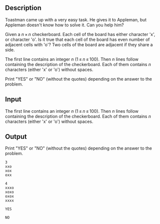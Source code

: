 ## Description

<div><p>Toastman came up with a very easy task. He gives it to Appleman, but Appleman doesn't know how to solve it. Can you help him?</p><p>Given a <span class="tex-span"><i>n</i> × <i>n</i></span> checkerboard. Each cell of the board has either character '<span class="tex-font-style-tt">x</span>', or character '<span class="tex-font-style-tt">o</span>'. Is it true that each cell of the board has even number of adjacent cells with '<span class="tex-font-style-tt">o</span>'? Two cells of the board are adjacent if they share a side.</p></div><div class="input-specification"><p>The first line contains an integer <span class="tex-span"><i>n</i></span> (<span class="tex-span">1 ≤ <i>n</i> ≤ 100</span>). Then <span class="tex-span"><i>n</i></span> lines follow containing the description of the checkerboard. Each of them contains <span class="tex-span"><i>n</i></span> characters (either '<span class="tex-font-style-tt">x</span>' or '<span class="tex-font-style-tt">o</span>') without spaces.</p></div><div class="output-specification"><p>Print "<span class="tex-font-style-tt">YES</span>" or "<span class="tex-font-style-tt">NO</span>" (without the quotes) depending on the answer to the problem.</p></div>

## Input

<p>The first line contains an integer <span class="tex-span"><i>n</i></span> (<span class="tex-span">1 ≤ <i>n</i> ≤ 100</span>). Then <span class="tex-span"><i>n</i></span> lines follow containing the description of the checkerboard. Each of them contains <span class="tex-span"><i>n</i></span> characters (either '<span class="tex-font-style-tt">x</span>' or '<span class="tex-font-style-tt">o</span>') without spaces.</p>

## Output

<p>Print "<span class="tex-font-style-tt">YES</span>" or "<span class="tex-font-style-tt">NO</span>" (without the quotes) depending on the answer to the problem.</p>





```input1
3
xxo
xox
oxx

```




```input2
4
xxxo
xoxo
oxox
xxxx

```




```output1
YES

```




```output2
NO

```


